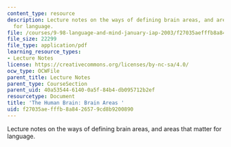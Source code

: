 ```yaml
---
content_type: resource
description: Lecture notes on the ways of defining brain areas, and areas that matter
  for language.
file: /courses/9-98-language-and-mind-january-iap-2003/f27035aefffb8a8426579cd8b9200890_lecture_note_1.pdf
file_size: 22299
file_type: application/pdf
learning_resource_types:
- Lecture Notes
license: https://creativecommons.org/licenses/by-nc-sa/4.0/
ocw_type: OCWFile
parent_title: Lecture Notes
parent_type: CourseSection
parent_uid: 40a53544-6140-0a5f-84b4-db095712b2ef
resourcetype: Document
title: 'The Human Brain: Brain Areas '
uid: f27035ae-fffb-8a84-2657-9cd8b9200890
---
```

Lecture notes on the ways of defining brain areas, and areas that matter for language.